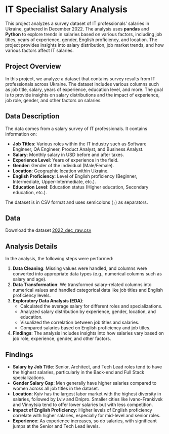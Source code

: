 # IT Specialist Salary Analysis

This project analyzes a survey dataset of IT professionals' salaries in Ukraine, gathered in December 2022. The analysis uses **pandas** and **Python** to explore trends in salaries based on various factors, including job titles, years of experience, gender, English proficiency, and location. The project provides insights into salary distribution, job market trends, and how various factors affect IT salaries.

## Project Overview

In this project, we analyze a dataset that contains survey results from IT professionals across Ukraine. The dataset includes various columns such as job title, salary, years of experience, education level, and more. The goal is to provide insights on salary distributions and the impact of experience, job role, gender, and other factors on salaries.

## Data Description

The data comes from a salary survey of IT professionals. It contains information on:

- **Job Titles**: Various roles within the IT industry such as Software Engineer, QA Engineer, Product Analyst, and Business Analyst.
- **Salary**: Monthly salary in USD before and after taxes.
- **Experience Level**: Years of experience in the field.
- **Gender**: Gender of the individual (Male/Female).
- **Location**: Geographic location within Ukraine.
- **English Proficiency**: Level of English proficiency (Beginner, Intermediate, Upper-Intermediate, etc.).
- **Education Level**: Education status (Higher education, Secondary education, etc.).

The dataset is in CSV format and uses semicolons (`;`) as separators.

## Data

Download the dataset [2022_dec_raw.csv](https://drive.google.com/file/d/1blMFMgfxaPws21eDtt37myJnvX9YeIu4/view?usp=sharing)

## Analysis Details

In the analysis, the following steps were performed:

1. **Data Cleaning**: Missing values were handled, and columns were converted into appropriate data types (e.g., numerical columns such as salary and age).
2. **Data Transformation**: We transformed salary-related columns into numerical values and handled categorical data like job titles and English proficiency levels.
3. **Exploratory Data Analysis (EDA)**: 
    - Calculated the average salary for different roles and specializations.
    - Analyzed salary distribution by experience, gender, location, and education.
    - Visualized the correlation between job titles and salaries.
    - Compared salaries based on English proficiency and job titles.
4. **Findings**: The analysis includes insights into how salaries vary based on job role, experience, gender, and other factors.

## Findings

- **Salary by Job Title**: Senior, Architect, and Tech Lead roles tend to have the highest salaries, particularly in the Back-end and Full Stack specializations.
- **Gender Salary Gap**: Men generally have higher salaries compared to women across all job titles in the dataset.
- **Location**: Kyiv has the largest labor market with the highest diversity in salaries, followed by Lviv and Dnipro. Smaller cities like Ivano-Frankivsk and Vinnytsia tend to offer lower salaries but with less competition.
- **Impact of English Proficiency**: Higher levels of English proficiency correlate with higher salaries, especially for mid-level and senior roles.
- **Experience**: As experience increases, so do salaries, with significant jumps at the Senior and Tech Lead levels.

